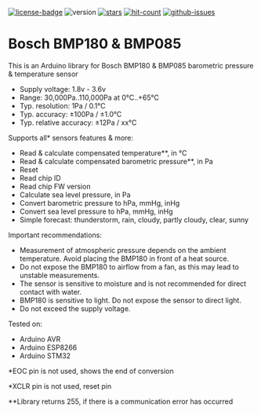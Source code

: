 [![license-badge][]][license] ![version] [![stars][]][stargazers] [![hit-count][]][count] [![github-issues][]][issues]

# Bosch BMP180 & BMP085
This is an Arduino library for Bosch BMP180 & BMP085 barometric pressure & temperature sensor

- Supply voltage:         1.8v - 3.6v
- Range:                  30,000Pa..110,000Pa at 0°C..+65°C
- Typ. resolution:        1Pa    / 0.1°C
- Typ. accuracy:          ±100Pa / ±1.0°C
- Typ. relative accuracy: ±12Pa  / xx°C

Supports all* sensors features & more:

- Read & calculate compensated temperature**, in °C
- Read & calculate compensated barometric pressure**, in Pa
- Reset
- Read chip ID
- Read chip FW version
- Calculate sea level pressure, in Pa
- Convert barometric pressure to hPa, mmHg, inHg
- Convert sea level pressure to hPa, mmHg, inHg
- Simple forecast: thunderstorm, rain, cloudy, partly cloudy, clear, sunny

Important recommendations:

- Measurement of atmospheric pressure depends on the ambient temperature. Avoid placing the BMP180 in front of a heat source.
- Do not expose the BMP180 to airflow from a fan, as this may lead to unstable measurements.
- The sensor is sensitive to moisture and is not recommended for direct contact with water.
- BMP180 is sensitive to light. Do not expose the sensor to direct light.
- Do not exceed the supply voltage.

Tested on:

- Arduino AVR
- Arduino ESP8266
- Arduino STM32

*EOC  pin is not used, shows the end of conversion

*XCLR pin is not used, reset pin

**Library returns 255, if there is a communication error has occurred

[license-badge]: https://img.shields.io/badge/License-GPLv3-blue.svg
[license]:       https://choosealicense.com/licenses/gpl-3.0/
[version]:       https://img.shields.io/badge/Version-1.2.1-green.svg
[stars]:         https://img.shields.io/github/stars/enjoyneering/BMP180.svg
[stargazers]:    https://github.com/enjoyneering/BMP180/stargazers
[hit-count]:     http://hits.dwyl.io/enjoyneering/BMP180.svg
[count]:         http://hits.dwyl.io/enjoyneering/BMP180/badges
[github-issues]: https://img.shields.io/github/issues/enjoyneering/BMP180.svg
[issues]:        https://github.com/enjoyneering/BMP180/issues/
